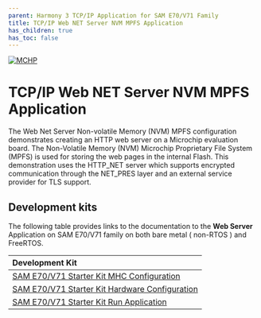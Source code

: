 ```yaml
---
parent: Harmony 3 TCP/IP Application for SAM E70/V71 Family
title: TCP/IP Web NET Server NVM MPFS Application
has_children: true
has_toc: false
---
```

[![MCHP](https://www.microchip.com/ResourcePackages/Microchip/assets/dist/images/logo.png)](https://www.microchip.com)

# TCP/IP Web NET Server NVM MPFS Application

The Web Net Server Non-volatile Memory (NVM) MPFS configuration demonstrates creating an HTTP web server on a Microchip evaluation board.
The Non-Volatile Memory (NVM) Microchip Proprietary File System (MPFS) is used for storing the web pages in the internal Flash.
This demonstration uses the HTTP_NET server which supports encrypted communication through the NET_PRES layer and an external service provider for TLS support.

## Development kits
The following table provides links to the documentation to the **Web Server** Application on SAM E70/V71 family on both bare metal ( non-RTOS ) and  FreeRTOS.


| Development Kit |
|:---------|
|[SAM E70/V71 Starter Kit MHC Configuration](docs/readme_mhc_configuration.md) |
|[SAM E70/V71 Starter Kit Hardware Configuration](docs/readme_hardware_configuration.md) |
|[SAM E70/V71 Starter Kit Run Application](docs/readme_run_application.md) |
